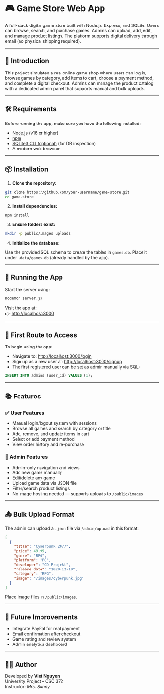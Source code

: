 # 🎮 Game Store Web App

A full-stack digital game store built with Node.js, Express, and SQLite. Users can browse, search, and purchase games. Admins can upload, add, edit, and manage product listings. The platform supports digital delivery through email (no physical shipping required).

---

## 📘 Introduction

This project simulates a real online game shop where users can log in, browse games by category, add items to cart, choose a payment method, and complete a digital checkout. Admins can manage the product catalog with a dedicated admin panel that supports manual and bulk uploads.

---

## 🛠️ Requirements

Before running the app, make sure you have the following installed:

- [Node.js](https://nodejs.org/) (v16 or higher)
- [npm](https://www.npmjs.com/)
- [SQLite3 CLI (optional)](https://www.sqlite.org/download.html) (for DB inspection)
- A modern web browser

---

## 📦 Installation

1. **Clone the repository:**
```bash
git clone https://github.com/your-username/game-store.git
cd game-store
```

2. **Install dependencies:**
```bash
npm install
```

3. **Ensure folders exist:**
```bash
mkdir -p public/images uploads
```

4. **Initialize the database:**

Use the provided SQL schema to create the tables in `games.db`. Place it under `.data/games.db` (already handled by the app).

---

## 🚀 Running the App

Start the server using:

```bash
nodemon server.js
```

Visit the app at:  
👉 [http://localhost:3000](http://localhost:3000)

---

## 🔐 First Route to Access

To begin using the app:

- Navigate to: [http://localhost:3000/login](http://localhost:3000/login)
- Sign up as a new user at: [http://localhost:3000/signup](http://localhost:3000/signup)
- The first registered user can be set as admin manually via SQL:
```sql
INSERT INTO admins (user_id) VALUES (1);
```

---

## 📚 Features

### ✅ User Features
- Manual login/logout system with sessions
- Browse all games and search by category or title
- Add, remove, and update items in cart
- Select or add payment method
- View order history and re-purchase

### 🔐 Admin Features
- Admin-only navigation and views
- Add new game manually
- Edit/delete any game
- Upload game data via JSON file
- Filter/search product listings
- No image hosting needed — supports uploads to `/public/images`

---



## 📤 Bulk Upload Format

The admin can upload a `.json` file via `/admin/upload` in this format:

```json
[
  {
    "title": "Cyberpunk 2077",
    "price": 49.99,
    "genre": "RPG",
    "platform": "PC",
    "developer": "CD Projekt",
    "release_date": "2020-12-10",
    "category": "RPG",
    "image": "/images/cyberpunk.jpg"
  }
]
```

Place image files in `/public/images`.

---

## 🎯 Future Improvements

- Integrate PayPal for real payment
- Email confirmation after checkout
- Game rating and review system
- Admin analytics dashboard

---

## 👨‍💻 Author

Developed by **Viet Nguyen**  
University Project – CSC 372  
Instructor: *Mrs. Sunny*